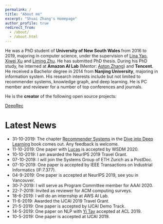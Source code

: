 ```yaml
---
permalink: /
title: "About me"
excerpt: "Shuai Zhang's Homepage"
author_profile: true
redirect_from: 
  - /about/
  - /about.html
---
```

<!-- Place this tag in your head or just before your close body tag. -->
<script async defer src="https://buttons.github.io/buttons.js"></script>

He was a PhD student of <b>University of New South Wales </b> from 2016 to 2019, majoring in computer science, under the supervision of [Lina Yao](http://www.linayao.com/), [Xiwei Xu](https://scholar.google.com/citations?user=x9IUq78AAAAJ&hl=en) and [Liming Zhu](http://cgi.cse.unsw.edu.au/~limingz/home/). He has submitted PhD thesis. During his PhD study, he interned at <b> Amazon AI Lab </b> (Mentor: [Aston Zhang](https://www.astonzhang.com/)) and <b>Tencent</b>. He received a Bachelor degree in 2014 from <b>Nanjing University</b>, majoring in information system. His research interests include but not limited to recommender systems, knowledge graph, and deep learning. He is PC member and reviewer for a number of top conferences and journals.

He is the <b>creator</b> of the following open source projects:

<!-- Place this tag where you want the button to render. -->
<a class="github-button" href="https://github.com/cheungdaven/deeprec" data-icon="octicon-star" data-size="large" data-show-count="true" aria-label="Star cheungdaven/deeprec on GitHub">DeepRec</a>  <!-- Place this tag where you want the button to render. -->
<!--<a class="github-button" href="https://github.com/cheungdaven/quate" data-icon="octicon-star" data-size="large" data-show-count="true" aria-label="Star cheungdaven/quate on GitHub">QuatE</a> -->

Latest News
======
* 31-10-2019: The chapter [Recommender Systems](http://numpy.d2l.ai/chapter_recommender-systems/index.html) in the [Dive into Deep Learning](http://numpy.d2l.ai/) book comes out. Any feedback is welcome.
* 11-10-2019: One paper with [Lucas](https://sites.google.com/view/lucasvinhtran) is accepted by WSDM 2020.
* 10-10-2019: I am awarded the NeurIPS 2019 Travel Grant.
* 07-10-2019: I will join the Systems Group of ETH Zurich as a PostDoc.
* 07-10-2019: One paper is accepted by IEEE Transactions on Industrial Informatics (IF:7.377).  
* 04-9-2019: One paper is accepted at NeurIPS 2019, see you in Vancouver.
* 30-7-2019: I will serve as Program Committee member for AAAI 2020.
* 22-7-2019: Invited as reviewer for ACM computing surveys.
* 18-6-2019: I will do an internship at AWS AI Lab.
* 11-6-2019: Awarded the IJCAI 2019 Travel Grant.
* 21-5-2019: One paper is accepted by IJCAI Demo Track.
* 14-5-2019: One paper on NLP with [Yi Tay](https://vanzytay.github.io/) accepted at ACL 2019.
* 10-5-2019: One paper is accepted at IJCAI 2019.

